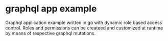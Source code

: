 # graphql app example

Graphql application example written in go with dynamic role based access control.
Roles and permissions can be createed and customized at runtime by means of respective graphql mutations.
